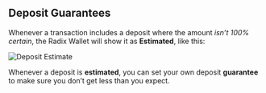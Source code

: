## Deposit Guarantees

Whenever a transaction includes a deposit where the amount _isn’t 100% certain_, the Radix Wallet will show it as **Estimated**, like this:


![Deposit Estimate](/quests-images/key/deposit_estimate.png)

Whenever a deposit is **estimated**, you can set your own deposit **guarantee** to make sure you don’t get less than you expect.
